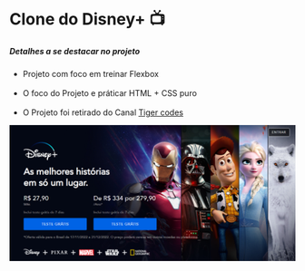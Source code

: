 # Clone do Disney+ 📺
 
<h5>Detalhes a se destacar no projeto</h5>

<ul>
 <li>Projeto com foco em treinar Flexbox</li>
 
 <br>
 
 <li>O foco do Projeto e práticar HTML + CSS puro</li>
 
  <br>
 
 <li>O Projeto foi retirado do Canal <a href="https://www.youtube.com/watch?v=o1YqbtSoPjs&list=PLXKOOTE33y2NI01tAKALFCMzGkI1aHBh3&index=1"  target="_blank">Tiger codes</a></li>
</ul>

<img src="Print.png" alt="Disney+">
 
